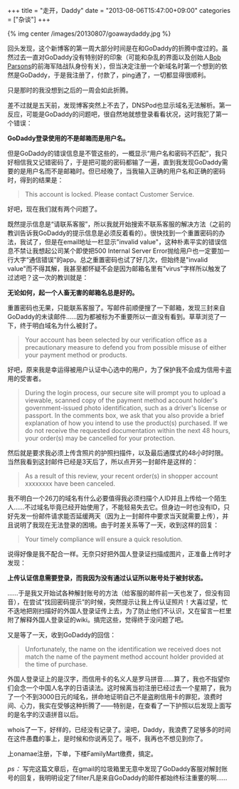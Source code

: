 +++
title = "走开，Daddy"
date = "2013-08-06T15:47:00+09:00"
categories = ["杂谈"]
+++

{% img center /images/20130807/goawaydaddy.jpg %}

回头发现，这个新博客的第一周大部分时间是在和GoDaddy的折腾中度过的。虽然过去一直对GoDaddy没有特别好的印象（可能和杂乱的界面以及创始人[Bob Parsons](http://en.wikipedia.org/wiki/Bob_Parsons)的前海军陆战队身份有关），但当决定注册一个新域名时第一个想到的依然是GoDaddy，于是我注册了，付款了，ping通了，一切都显得很顺利。

只是那时的我没想到之后的一周会如此折腾。

<!--more-->

差不过就是五天前，发现博客突然上不去了，DNSPod也显示域名无法解析。第一反应，可能是GoDaddy的问题吧，很自然地就想登录看看状况，这时我犯了第一个错误：

**GoDaddy登录使用的不是邮箱而是用户名。**

但是GoDaddy的错误信息是不管这些的，一概显示“用户名和密码不匹配”，我只好相信我又记错密码了，于是把可能的密码都输了一遍，直到我发现GoDaddy需要的是用户名而不是邮箱时。但已经晚了，当我输入正确的用户名和正确的密码时，得到的结果是：

> This account is locked. Please contact Customer Service.

好吧，现在我们就有两个问题了。

既然提示信息是“请联系客服”，所以我就开始搜索不联系客服的解决方法（之前的教训告诉我GoDaddy的提示信息是必须反着看的）。很快找到一个重置密码的办法，我试了，但是在email地址一栏显示"invalid value"，这种朴素平实的错误信息不禁让我想起公司某个即使把500 Internal Server Error抛给用户也一定要加一行大字“通信错误”的app。总之重置密码也试了好几次，但始终是"invalid value"而不得其解，我甚至都怀疑不会是因为邮箱名里有"virus"字样所以触发了过滤吧？这一次的教训就是：

**无论如何，起一个人畜无害的邮箱名总是好的。**

重置密码也无果，只能联系客服了。写邮件前顺便搜了一下邮箱，发现三封来自GoDaddy的未读邮件……因为都被标为不重要所以一直没有看到。草草浏览了一下，终于明白域名为什么被封了。

> Your account has been selected by our verification office as a precautionary measure to defend you from possible misuse of either your payment method or products.

好吧，原来我是幸运得被用户认证中心选中的用户，为了保护我不会成为信用卡盗用的受害者。

> During the login process, our secure site will prompt you to upload a viewable, scanned copy of the payment method account holder's government-issued photo identification, such as a driver's license or passport.  In the comments box, we ask that you also provide a brief explanation of how you intend to use the product(s) purchased. If we do not receive the requested documentation within the next 48 hours, your order(s) may be cancelled for your protection.

然后就是要求我必须上传含照片的护照扫描件，以及最后通牒式的48小时时限。当然我看到这封邮件已经是3天后了，所以点开另一封邮件是这样的：

> As a result of this review, your recent order(s) in shopper account xxxxxxxx have been canceled.

我不明白一个26刀的域名有什么必要值得我必须扫描个人ID并且上传给一个陌生人……不过域名毕竟已经开始使用了，不能轻易失去它。但身边一时也没有ID，只好先发一份邮件请求能否延缓两天（因为上一封邮件中要求当天就需要上传），并且说明了我现在无法登录的困境。由于时差关系等了一天，收到这样的回复：

> Your timely compliance will ensure a quick resolution.

说得好像是我不配合一样。无奈只好把外国人登录证扫描成图片，正准备上传时才发现：

**上传认证信息需要登录，而我因为没有通过认证所以账号处于被封状态。**

……于是我又开始试各种解封账号的方法（给客服的邮件前一天也发了，但没有回音），在尝试“找回密码提示”的时候，突然提示让我上传认证照片！大喜过望，忙不迭地把刚扫描好的外国人登录证传上去，为了防止他们不认识，又在留言一栏里附了解释外国人登录证的wiki。搞完这些，觉得终于没问题了吧。

又是等了一天，收到GoDaddy的回信：

> Unfortunately, the name on the identification we received does not match the name of the payment method account holder provided at the time of purchase.

外国人登录证上的是汉字，而信用卡的名义人是罗马拼音……算了，我也不指望你们会念一个中国人名字的日语读法。这时候离当初注册已经过去一个星期了，我为了一个不到3000日元的域名，拼命地证明自己不是盗刷信用卡的罪犯，浪费时间、心力，我实在受够这种折腾了——特别是，在查看了一下护照以后发现上面写的是名字的汉语拼音以后。

whois了一下，好样的，已经没有记录了。滚吧，Daddy，我浪费了足够多的时间在这件愚蠢的事上，是时候和你说再见了。哦不，我再也不想见到你了。

上onamae注册，下单，下楼FamilyMart缴费，搞定。

*ps：* 写完这篇文章后，在gmail的垃圾箱里无意中发现了GoDaddy客服对解封账号的回复，我明明设定了filter凡是来自GoDaddy的邮件都始终标注重要的啊……
